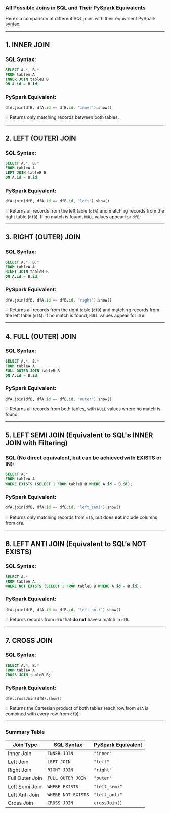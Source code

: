 ### **All Possible Joins in SQL and Their PySpark Equivalents**

Here’s a comparison of different SQL joins with their equivalent PySpark syntax.

---

## **1. INNER JOIN**

### **SQL Syntax:**

```sql
SELECT A.*, B.*
FROM tableA A
INNER JOIN tableB B
ON A.id = B.id;
```

### **PySpark Equivalent:**

```python
dfA.join(dfB, dfA.id == dfB.id, "inner").show()
```

💡 Returns only matching records between both tables.

---

## **2. LEFT (OUTER) JOIN**

### **SQL Syntax:**

```sql
SELECT A.*, B.*
FROM tableA A
LEFT JOIN tableB B
ON A.id = B.id;
```

### **PySpark Equivalent:**

```python
dfA.join(dfB, dfA.id == dfB.id, "left").show()
```

💡 Returns all records from the left table (`dfA`) and matching records from the right table (`dfB`). If no match is found, `NULL` values appear for `dfB`.

---

## **3. RIGHT (OUTER) JOIN**

### **SQL Syntax:**

```sql
SELECT A.*, B.*
FROM tableA A
RIGHT JOIN tableB B
ON A.id = B.id;
```

### **PySpark Equivalent:**

```python
dfA.join(dfB, dfA.id == dfB.id, "right").show()
```

💡 Returns all records from the right table (`dfB`) and matching records from the left table (`dfA`). If no match is found, `NULL` values appear for `dfA`.

---

## **4. FULL (OUTER) JOIN**

### **SQL Syntax:**

```sql
SELECT A.*, B.*
FROM tableA A
FULL OUTER JOIN tableB B
ON A.id = B.id;
```

### **PySpark Equivalent:**

```python
dfA.join(dfB, dfA.id == dfB.id, "outer").show()
```

💡 Returns all records from both tables, with `NULL` values where no match is found.

---

## **5. LEFT SEMI JOIN (Equivalent to SQL's INNER JOIN with Filtering)**

### **SQL (No direct equivalent, but can be achieved with EXISTS or IN):**

```sql
SELECT A.*
FROM tableA A
WHERE EXISTS (SELECT 1 FROM tableB B WHERE A.id = B.id);
```

### **PySpark Equivalent:**

```python
dfA.join(dfB, dfA.id == dfB.id, "left_semi").show()
```

💡 Returns only matching records from `dfA`, but does **not** include columns from `dfB`.

---

## **6. LEFT ANTI JOIN (Equivalent to SQL’s NOT EXISTS)**

### **SQL Syntax:**

```sql
SELECT A.*
FROM tableA A
WHERE NOT EXISTS (SELECT 1 FROM tableB B WHERE A.id = B.id);
```

### **PySpark Equivalent:**

```python
dfA.join(dfB, dfA.id == dfB.id, "left_anti").show()
```

💡 Returns records from `dfA` that **do not** have a match in `dfB`.

---

## **7. CROSS JOIN**

### **SQL Syntax:**

```sql
SELECT A.*, B.*
FROM tableA A
CROSS JOIN tableB B;
```

### **PySpark Equivalent:**

```python
dfA.crossJoin(dfB).show()
```

💡 Returns the Cartesian product of both tables (each row from `dfA` is combined with every row from `dfB`).

---

### **Summary Table**

| **Join Type**   | **SQL Syntax**     | **PySpark Equivalent** |
| --------------- | ------------------ | ---------------------- |
| Inner Join      | `INNER JOIN`       | `"inner"`              |
| Left Join       | `LEFT JOIN`        | `"left"`               |
| Right Join      | `RIGHT JOIN`       | `"right"`              |
| Full Outer Join | `FULL OUTER JOIN`  | `"outer"`              |
| Left Semi Join  | `WHERE EXISTS`     | `"left_semi"`          |
| Left Anti Join  | `WHERE NOT EXISTS` | `"left_anti"`          |
| Cross Join      | `CROSS JOIN`       | `crossJoin()`          |
